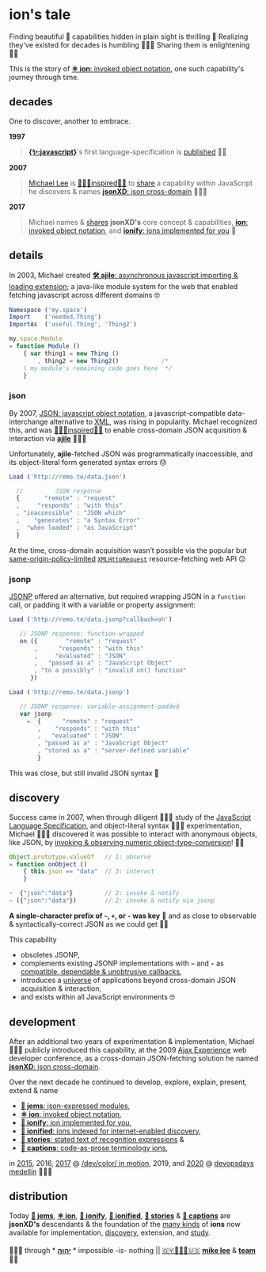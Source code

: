 # ion's tale

Finding beautiful 🧬 capabilities hidden in plain sight is thrilling 🚀 Realizing
they've existed for decades is humbling 🙇🏾‍♂️ Sharing them is enlightening 🤲🏾

This is the story of [**⚛️ ion**: invoked object notation](./ions/ion.md#ion),
one such capability's journey through time.

## decades

One to discover, another to embrace.

**1997**

>[**{✨:javascript}**](https://web.archive.org/web/20070916144913/http://wp.netscape.com/newsref/pr/newsrelease67.html)'s
first language-specification is
[published](http://www.ecma-international.org/publications/files/ECMA-ST-ARCH/ECMA-262,%201st%20edition,%20June%201997.pdf)
👏🏾

**2007**

>[Michael Lee](https://github.com/iskitz) is
[🙇🏾‍♂️inspired🤲🏾](LICENSE.txt#L1) to
[share](http://web.archive.org/web/20090916010056/http://ajaxexperience.techtarget.com:80/conference/html/speakers.html#MLee)
a capability within JavaScript he discovers & names
[**jsonXD**: json cross-domain](http://www.slideshare.net/iskitz/using-jsonxd-for-crossdomain-json-exchange)
👨🏾‍💻

**2017**

>Michael names &
[shares](https://d24wuq6o951i2g.cloudfront.net/img/events/id/301/3017276/assets/70d.wtMi_397_IMG_9393_DoDes.jpg)
**jsonXD's** core concept & capabilities,
[**ion**: invoked object notation](ions/ion.md#ion),
and
[**ionify**: ions implemented for you](http://api.ionify.net/) 🎉

## details

In 2003, Michael created
[**🛠 ajile**: asynchronous javascript importing & loading extension](http://ajile.net);
a java-like module system for the web that enabled fetching javascript across different domains 🤓

```javascript
Namespace ('my.space')
Import    ('needed.Thing')
ImportAs  ('useful.Thing', 'Thing2')

my.space.Module
= function Module ()
    { var thing1 = new Thing ()
        , thing2 = new Thing2()            /*
    | my module's remaining code goes here  */
    }
```

### json

By 2007,
[JSON: javascript object notation](https://en.wikipedia.org/wiki/JSON),
a javascript-compatible data-interchange alternative to
[XML](https://en.wikipedia.org/wiki/XML),
was rising in popularity. Michael recognized this, and was
[🙇🏾‍♂️inspired🤲🏾](LICENSE.txt#L1)
to enable cross-domain JSON acquisition & interaction via
[**ajile**](http://ajile.net) 👨🏾‍💻

Unfortunately, **ajile**-fetched JSON was programmatically inaccessible, and its
object-literal form generated syntax errors 😓

```javascript
Load ('http://remo.te/data.json')

  //         JSON response
  {       "remote" : "request"
  ,     "responds" : "with this"
  , "inaccessible" : "JSON which"
  ,    "generates" : "a Syntax Error"
  ,  "when loaded" : "as JavaScript"
  }
```

At the time, cross-domain acquisition wasn’t possible via the popular but
[same-origin-policy-limited](https://en.wikipedia.org/wiki/Same-origin_policy)
[`XMLHttpRequest`](https://en.wikipedia.org/wiki/XMLHttpRequest)
resource-fetching web API 😔

### jsonp

[JSONP](https://en.wikipedia.org/wiki/JSONP) offered an alternative, but
required wrapping JSON in a `function` call, or padding it with a variable or
property assignment:

```javascript
Load ('http://remo.te/data.jsonp?callback=on')

   // JSONP response: function-wrapped
   on ({        "remote" : "request"
       ,      "responds" : "with this"
       ,     "evaluated" : "JSON"
       ,   "passed as a" : "JavaScript Object"
       , "to a possibly" : "invalid on() function"
      })

Load ('http://remo.te/data.jsonp')

   // JSONP response: variable-assignment-padded
   var jsonp
     =  {      "remote" : "request"
        ,    "responds" : "with this"
        ,   "evaluated" : "JSON"
        , "passed as a" : "JavaScript Object"
        , "stored as a" : "server-defined variable"
        }
```

This was close, but still invalid JSON syntax 🤔

## discovery

Success came in 2007, when through diligent 👨🏾‍🏫 study of the
[JavaScript Language Specification](https://ecma-international.org/publications/files/ECMA-ST-ARCH/ECMA-262,%203rd%20edition,%20December%201999.pdf),
and object-literal syntax 👨🏾‍🔬 experimentation, Michael 👨🏾‍💻 discovered it was possible to
interact with anonymous objects, like JSON, by
[invoking & observing numeric object-type-conversion](ions/ion.md#function)!
👌🏾

```javascript
Object.prototype.valueOf   // 1: observe
= function onObject ()
    { this.json == "data"  // 3: interact
    }

~  {"json":"data"}         // 2: invoke & notify
~ ({"json":"data"})        // 2: invoke & notify via jsonp
```

**A single-character prefix of `~`, `+`, or `-` was key** 🎉 and as close to observable &
syntactically-correct JSON as we could get 👏🏾

This capability

+ obsoletes JSONP,
+ complements existing JSONP implementations with **`~`** and **`-`** as
  [compatible, dependable & unobtrusive callbacks](http://api.geonames.org/countryCodeJSON?formatted=true&lat=4.5&lng=59.5&username=demo&style=full&callback=~),
+ introduces a [universe](http://api.ionify.net/) of applications beyond cross-domain
  JSON acquisition & interaction,
+ and exists within all JavaScript environments 🤓

## development

After an additional two years of experimentation & implementation, Michael 🙋🏾‍♂️ publicly
introduced this capability, at the 2009
[Ajax Experience](http://web.archive.org/web/20090916010056/http://ajaxexperience.techtarget.com:80/conference/html/speakers.html#MLee)
web developer conference, as a cross-domain JSON-fetching solution he named
[**jsonXD**: json cross-domain](http://www.slideshare.net/iskitz/using-jsonxd-for-crossdomain-json-exchange).

Over the next decade he continued to develop, explore, explain, present, extend &
name

+ [**💎 jems**: json-expressed modules](https://jems.ionify.net/),
+ [**⚛️ ion**: invoked object notation](https://ion.ionify.net/),
+ [**🧬 ionify**: ion implemented for you](https://api.ionify.net),
+ [**🎁 ionified**: ions indexed for internet-enabled discovery](https://ionified.net),
+ [**📖 stories**: stated text of recognition expressions](ions/stories.md#stories) &
+ [**📝 captions**: code-as-prose terminology ions](https://captions.ionify.net/),

in
[2015](https://github.com/ionify/jems/blob/24ab93d910334e3bbe05b72869cbb4fd81639e10/about/jems.md#what-are-jems),
2016,
[2017](https://web.archive.org/web/20181128132649if_/https://d24wuq6o951i2g.cloudfront.net/img/events/id/301/3017276/assets/70d.wtMi_397_IMG_9393_DoDes.jpg) @
[/dev/color/ in motion](https://devcolorinmotion2017.splashthat.com/),
2019, and
[2020](https://web.archive.org/web/20201105010053/https://img1.wsimg.com/isteam/ip/d7a6d14c-7646-43c9-9013-bb6600040f45/Mike%20Lee1.png/:/rs=w:1680,h:975) @
[devopsdays medellín](https://web.archive.org/web/20201027124310/https://devopsdays.io/) 👨🏾‍💻

## distribution

Today
[**💎 jems**](https://jems.ionify.net/),
[**⚛︎ ion**](https://ion.ionify.net/),
[**🧬 ionify**](https://api.ionify.net/),
[**🎁 ionified**](https://ionified.net/),
[**📖 stories**](ions/stories.md#stories) &
[**📝 captions**](https://captions.ionify.net/)
are **jsonXD's** descendants & the foundation of the [many kinds](ions/lions.md#lions)
of **ions** now available for implementation, [discovery](http://ionified.net/),
extension, and [study](LINGO.md#-our-lingo-).

####

🙇🏾‍♂️ through * [**יהוה**](LICENSE.txt#L1) * impossible -is- nothing ||
[🇬🇾👨🏾‍💻🇺🇸](https://en.wikipedia.org/wiki/Guyana)
[**mike lee**](https://github.com/iskitz) &
[**team**](https://team.ionify.net/)
🤲🏾
